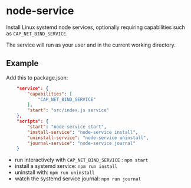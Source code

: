 # node-service

Install Linux systemd node services, optionally requiring capabilities such as `CAP_NET_BIND_SERVICE`.

The service will run as your user and in the current working directory.

## Example

Add this to package.json:

```json
    "service": {
        "capabilities": [
            "CAP_NET_BIND_SERVICE"
        ],
        "start": "src/index.js service"
    },
    "scripts": {
        "start": "node-service start",
        "install-service": "node-service install",
        "uninstall-service": "node-service uninstall",
        "journal-service": "node-service journal"
    }
```

- run interactively with `CAP_NET_BIND_SERVICE` : `npm start`
- install a systemd service: `npm run install`
- uninstall with: `npm run uninstall`
- watch the systemd service journal: `npm run journal`


